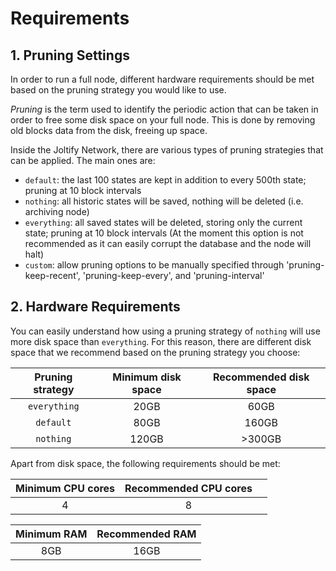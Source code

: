 # Requirements

## 1. Pruning Settings

In order to run a full node, different hardware requirements should be met based on the pruning strategy you would like to use.

_Pruning_ is the term used to identify the periodic action that can be taken in order to free some disk space on your full node. This is done by removing old blocks data from the disk, freeing up space.

Inside the Joltify Network, there are various types of pruning strategies that can be applied. The main ones are:

* `default`: the last 100 states are kept in addition to every 500th state; pruning at 10 block intervals
* `nothing`: all historic states will be saved, nothing will be deleted (i.e. archiving node)
* `everything`: all saved states will be deleted, storing only the current state; pruning at 10 block intervals (At the moment this option is not recommended as it can easily corrupt the database and the node will halt)
* `custom`: allow pruning options to be manually specified through 'pruning-keep-recent', 'pruning-keep-every', and 'pruning-interval'

## 2. Hardware Requirements

You can easily understand how using a pruning strategy of `nothing` will use more disk space than `everything`. For this reason, there are different disk space that we recommend based on the pruning strategy you choose:

| Pruning strategy | Minimum disk space | Recommended disk space |
| :--------------: | :----------------: | :--------------------: |
|   `everything`   |        20GB        |          60GB          |
|     `default`    |        80GB        |          160GB         |
|     `nothing`    |        120GB       |         >300GB         |

Apart from disk space, the following requirements should be met:

<table><thead><tr><th align="center">Minimum CPU cores</th><th align="center">Recommended CPU cores</th><th data-hidden></th></tr></thead><tbody><tr><td align="center">4</td><td align="center">8</td><td></td></tr></tbody></table>

| Minimum RAM | Recommended RAM |
| :---------: | :-------------: |
|     8GB     |       16GB      |








